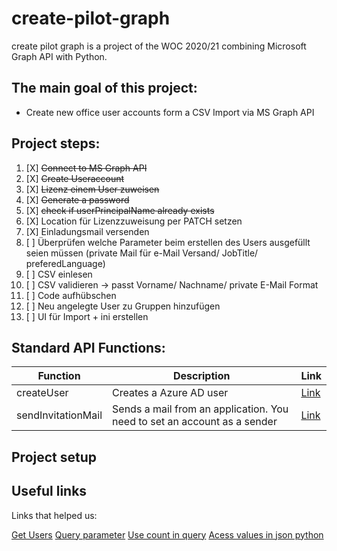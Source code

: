 # create-pilot-graph

create pilot graph is a project of the WOC 2020/21 combining Microsoft Graph API with Python.

## The main goal of this project:
- Create new office user accounts form a CSV Import via MS Graph API


## Project steps:
1. [X] ~~Connect to MS Graph API~~
1. [X] ~~Create Useraccount~~
1. [X] ~~Lizenz einem User zuweisen~~
1. [X] ~~Generate a password~~
1. [X] ~~check if userPrincipalName already exists~~
1. [X] Location für Lizenzzuweisung per PATCH setzen
1. [X] Einladungsmail versenden
1. [ ] Überprüfen welche Parameter beim erstellen des Users ausgefüllt seien müssen (private Mail für e-Mail Versand/ JobTitle/ preferedLanguage)
1. [ ] CSV einlesen
1. [ ] CSV validieren -> passt Vorname/ Nachname/ private E-Mail Format
1. [ ] Code aufhübschen 
1. [ ] Neu angelegte User zu Gruppen hinzufügen
1. [ ] UI für Import + ini erstellen


## Standard API Functions:
| Function | Description | Link |
| ------ | ------ | ------ |
| createUser | Creates a Azure AD user | [Link]() |
| sendInvitationMail| Sends a mail from an application. You need to set an account as a sender | [Link]() |
  


## Project setup



## Useful links
Links that helped us:

[Get Users](https://docs.microsoft.com/de-de/graph/api/user-list?view=graph-rest-1.0&tabs=http#code-try-29)
[Query parameter](https://docs.microsoft.com/en-us/graph/query-parameters?context=graph%2Fapi%2F1.0&view=graph-rest-1.0#filter-parameter)
[Use count in query](https://developer.microsoft.com/en-us/office/blogs/build-advanced-queries-with-count-filter-search-and-orderby/)
[Acess values in json python](https://stackoverflow.com/questions/11241583/python-accessing-data-in-json-object)

